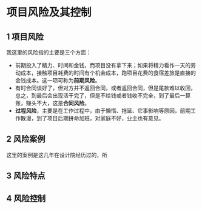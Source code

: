 # 项目风险及其控制

## 1  项目风险  

我这里的风险指的主要是三个方面：  

+ 前期投入了精力、时间和金钱，而项目没有拿下来；如果将精力看作一天的劳动成本，接触项目耗费的时间有个机会成本，跑项目花费的食宿差旅是直接的金钱成本。这一项可称为**前期风险**。
+ 有时合同谈好了，但对方并不返回合同，或者返回合同，但是尾款难以收回，总之，到最后会出现活干完了，但是不给钱或者钱收不完全，到了最后一算账，赚头不大，这是**合同风险**。
+ **过程风险**，主要是在工作过程中，由于懒惰、拖延、它事影响等原因，前期工作散漫，到了项目后期拼命加班，对家庭不好，业主也有意见。

## 2 风险案例  

这里的案例是这几年在设计院经历过的，所

## 3 风险特点  

## 4 风险控制